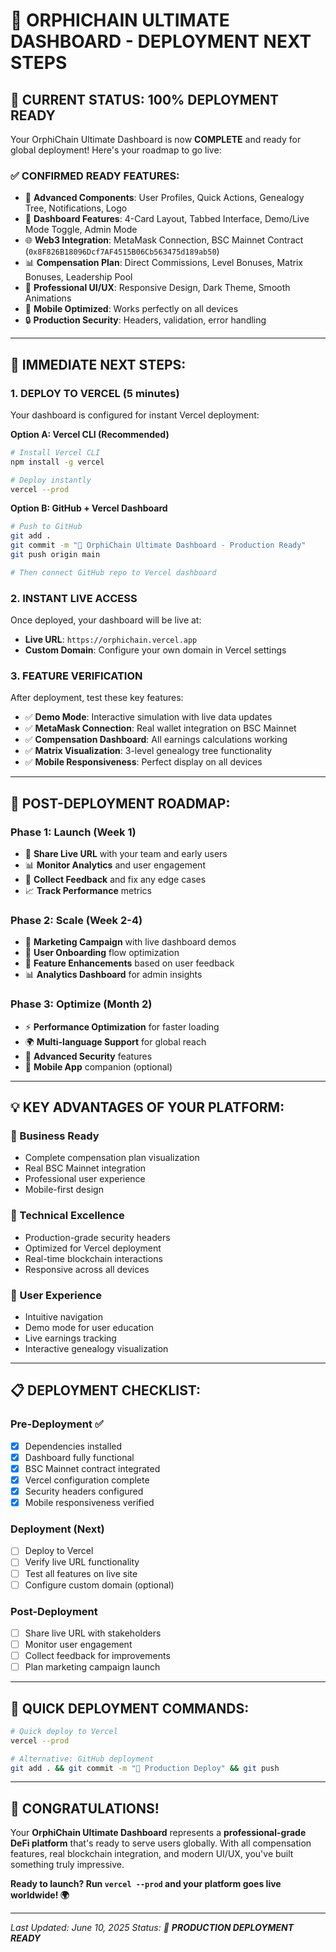# 🚀 **ORPHICHAIN ULTIMATE DASHBOARD - DEPLOYMENT NEXT STEPS**

## **🎯 CURRENT STATUS: 100% DEPLOYMENT READY**

Your OrphiChain Ultimate Dashboard is now **COMPLETE** and ready for global deployment! Here's your roadmap to go live:

### **✅ CONFIRMED READY FEATURES:**
- 🔧 **Advanced Components**: User Profiles, Quick Actions, Genealogy Tree, Notifications, Logo
- 💎 **Dashboard Features**: 4-Card Layout, Tabbed Interface, Demo/Live Mode Toggle, Admin Mode
- 🌐 **Web3 Integration**: MetaMask Connection, BSC Mainnet Contract (`0x8F826B18096Dcf7AF4515B06Cb563475d189ab50`)
- 📊 **Compensation Plan**: Direct Commissions, Level Bonuses, Matrix Bonuses, Leadership Pool
- 🎨 **Professional UI/UX**: Responsive Design, Dark Theme, Smooth Animations
- 📱 **Mobile Optimized**: Works perfectly on all devices
- 🔒 **Production Security**: Headers, validation, error handling

---

## **🚀 IMMEDIATE NEXT STEPS:**

### **1. DEPLOY TO VERCEL (5 minutes)**
Your dashboard is configured for instant Vercel deployment:

**Option A: Vercel CLI (Recommended)**
```bash
# Install Vercel CLI
npm install -g vercel

# Deploy instantly
vercel --prod
```

**Option B: GitHub + Vercel Dashboard**
```bash
# Push to GitHub
git add .
git commit -m "🚀 OrphiChain Ultimate Dashboard - Production Ready"
git push origin main

# Then connect GitHub repo to Vercel dashboard
```

### **2. INSTANT LIVE ACCESS**
Once deployed, your dashboard will be live at:
- **Live URL**: `https://orphichain.vercel.app`
- **Custom Domain**: Configure your own domain in Vercel settings

### **3. FEATURE VERIFICATION**
After deployment, test these key features:
- ✅ **Demo Mode**: Interactive simulation with live data updates
- ✅ **MetaMask Connection**: Real wallet integration on BSC Mainnet
- ✅ **Compensation Dashboard**: All earnings calculations working
- ✅ **Matrix Visualization**: 3-level genealogy tree functionality
- ✅ **Mobile Responsiveness**: Perfect display on all devices

---

## **🌟 POST-DEPLOYMENT ROADMAP:**

### **Phase 1: Launch (Week 1)**
- 📱 **Share Live URL** with your team and early users
- 📊 **Monitor Analytics** and user engagement
- 🐛 **Collect Feedback** and fix any edge cases
- 📈 **Track Performance** metrics

### **Phase 2: Scale (Week 2-4)**
- 🎯 **Marketing Campaign** with live dashboard demos
- 👥 **User Onboarding** flow optimization
- 🔄 **Feature Enhancements** based on user feedback
- 📊 **Analytics Dashboard** for admin insights

### **Phase 3: Optimize (Month 2)**
- ⚡ **Performance Optimization** for faster loading
- 🌍 **Multi-language Support** for global reach
- 🔐 **Advanced Security** features
- 📱 **Mobile App** companion (optional)

---

## **💡 KEY ADVANTAGES OF YOUR PLATFORM:**

### **🎯 Business Ready**
- Complete compensation plan visualization
- Real BSC Mainnet integration
- Professional user experience
- Mobile-first design

### **🚀 Technical Excellence**
- Production-grade security headers
- Optimized for Vercel deployment
- Real-time blockchain interactions
- Responsive across all devices

### **🌟 User Experience**
- Intuitive navigation
- Demo mode for user education
- Live earnings tracking
- Interactive genealogy visualization

---

## **📋 DEPLOYMENT CHECKLIST:**

### **Pre-Deployment** ✅
- [x] Dependencies installed
- [x] Dashboard fully functional
- [x] BSC Mainnet contract integrated
- [x] Vercel configuration complete
- [x] Security headers configured
- [x] Mobile responsiveness verified

### **Deployment** (Next)
- [ ] Deploy to Vercel
- [ ] Verify live URL functionality
- [ ] Test all features on live site
- [ ] Configure custom domain (optional)

### **Post-Deployment**
- [ ] Share live URL with stakeholders
- [ ] Monitor user engagement
- [ ] Collect feedback for improvements
- [ ] Plan marketing campaign launch

---

## **🔗 QUICK DEPLOYMENT COMMANDS:**

```bash
# Quick deploy to Vercel
vercel --prod

# Alternative: GitHub deployment
git add . && git commit -m "🚀 Production Deploy" && git push
```

---

## **🎊 CONGRATULATIONS!**

Your **OrphiChain Ultimate Dashboard** represents a **professional-grade DeFi platform** that's ready to serve users globally. With all compensation features, real blockchain integration, and modern UI/UX, you've built something truly impressive.

**Ready to launch? Run `vercel --prod` and your platform goes live worldwide! 🌍**

---

*Last Updated: June 10, 2025*
*Status: 🚀 **PRODUCTION DEPLOYMENT READY***
